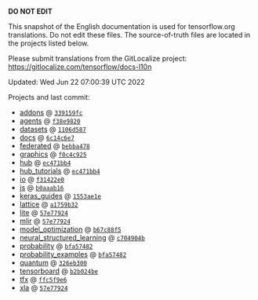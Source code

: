 __DO NOT EDIT__

This snapshot of the English documentation is used for tensorflow.org
translations. Do not edit these files. The source-of-truth files are located in
the projects listed below.

Please submit translations from the GitLocalize project: https://gitlocalize.com/tensorflow/docs-l10n

Updated: Wed Jun 22 07:00:39 UTC 2022

Projects and last commit:

- [addons](https://github.com/tensorflow/addons/tree/master/docs) @ <a href='https://github.com/tensorflow/addons/commit/339159fc361cc8248a99f6703b4f33aa5c9943ac'><code>339159fc</code></a>
- [agents](https://github.com/tensorflow/agents/tree/master/docs) @ <a href='https://github.com/tensorflow/agents/commit/f38e9820ae25cfdbf98099192ac703b3cfd9d7c0'><code>f38e9820</code></a>
- [datasets](https://github.com/tensorflow/datasets/tree/master/docs) @ <a href='https://github.com/tensorflow/datasets/commit/1106d587f97c4fca68c5b593dc7dc48c790ffa8c'><code>1106d587</code></a>
- [docs](https://github.com/tensorflow/docs/tree/master/site/en) @ <a href='https://github.com/tensorflow/docs/commit/6c14c6e788198d1b4ff812d9c2e9748a39c5cfc8'><code>6c14c6e7</code></a>
- [federated](https://github.com/tensorflow/federated/tree/main/docs) @ <a href='https://github.com/tensorflow/federated/commit/bebba4787dc5f8a357c9ccf64d6ec3b6c4ce97f1'><code>bebba478</code></a>
- [graphics](https://github.com/tensorflow/graphics/tree/master/tensorflow_graphics/g3doc) @ <a href='https://github.com/tensorflow/graphics/commit/f0c4c9256c9b1a6a5337762d763e4910631c65c4'><code>f0c4c925</code></a>
- [hub](https://github.com/tensorflow/hub/tree/master/docs) @ <a href='https://github.com/tensorflow/hub/commit/ec471bb4f56b5dff4676e97877670df7f82353ed'><code>ec471bb4</code></a>
- [hub_tutorials](https://github.com/tensorflow/hub/tree/master/examples/colab) @ <a href='https://github.com/tensorflow/hub/commit/ec471bb4f56b5dff4676e97877670df7f82353ed'><code>ec471bb4</code></a>
- [io](https://github.com/tensorflow/io/tree/master/docs) @ <a href='https://github.com/tensorflow/io/commit/f31422e0eeb08e6336411009d316ff9d0d36edf1'><code>f31422e0</code></a>
- [js](https://github.com/tensorflow/tfjs-website/tree/master/docs) @ <a href='https://github.com/tensorflow/tfjs-website/commit/b0aaab1605bbb2ed7653f1d86656582ba06e9795'><code>b0aaab16</code></a>
- [keras_guides](https://github.com/tensorflow/docs/tree/snapshot-keras/site/en/guide/keras) @ <a href='https://github.com/tensorflow/docs/commit/1553ae1e4a149be71703e2ee60173b3d1e0e8c00'><code>1553ae1e</code></a>
- [lattice](https://github.com/tensorflow/lattice/tree/master/docs) @ <a href='https://github.com/tensorflow/lattice/commit/a1759b3243131cafca37d46b1977362dec8abee3'><code>a1759b32</code></a>
- [lite](https://github.com/tensorflow/tensorflow/tree/master/tensorflow/lite/g3doc) @ <a href='https://github.com/tensorflow/tensorflow/commit/57e779243d459bd2c3c7c2b1d54ed1a1adfa56b6'><code>57e77924</code></a>
- [mlir](https://github.com/tensorflow/tensorflow/tree/master/tensorflow/compiler/mlir/g3doc) @ <a href='https://github.com/tensorflow/tensorflow/commit/57e779243d459bd2c3c7c2b1d54ed1a1adfa56b6'><code>57e77924</code></a>
- [model_optimization](https://github.com/tensorflow/model-optimization/tree/master/tensorflow_model_optimization/g3doc) @ <a href='https://github.com/tensorflow/model-optimization/commit/b67c88f52eac60df559337dad7bcd00b485f5c81'><code>b67c88f5</code></a>
- [neural_structured_learning](https://github.com/tensorflow/neural-structured-learning/tree/master/g3doc) @ <a href='https://github.com/tensorflow/neural-structured-learning/commit/c704904b3c1baaf6da90013b90f7aae08492158f'><code>c704904b</code></a>
- [probability](https://github.com/tensorflow/probability/tree/main/tensorflow_probability/g3doc) @ <a href='https://github.com/tensorflow/probability/commit/bfa5748212532e9281b4e0d991c799a06d639401'><code>bfa57482</code></a>
- [probability_examples](https://github.com/tensorflow/probability/tree/main/tensorflow_probability/examples/jupyter_notebooks) @ <a href='https://github.com/tensorflow/probability/commit/bfa5748212532e9281b4e0d991c799a06d639401'><code>bfa57482</code></a>
- [quantum](https://github.com/tensorflow/quantum/tree/master/docs) @ <a href='https://github.com/tensorflow/quantum/commit/326eb300d4a217f34f75cc8e0ff47bc5fc385803'><code>326eb300</code></a>
- [tensorboard](https://github.com/tensorflow/tensorboard/tree/master/docs) @ <a href='https://github.com/tensorflow/tensorboard/commit/b2b024be2167105712be1d73205f74c8c01fdfe7'><code>b2b024be</code></a>
- [tfx](https://github.com/tensorflow/tfx/tree/master/docs) @ <a href='https://github.com/tensorflow/tfx/commit/ffc5f9e64f316d655cf4b4019d51eb5dfa6d1241'><code>ffc5f9e6</code></a>
- [xla](https://github.com/tensorflow/tensorflow/tree/master/tensorflow/compiler/xla/g3doc) @ <a href='https://github.com/tensorflow/tensorflow/commit/57e779243d459bd2c3c7c2b1d54ed1a1adfa56b6'><code>57e77924</code></a>

